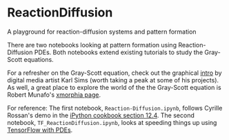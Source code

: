 # ReactionDiffusion
A playground for reaction-diffusion systems and pattern formation

There are two notebooks looking at pattern formation using Reaction-Diffusion PDEs. Both notebooks extend existing tutorials to study the Gray-Scott equations.

For a refresher on the Gray-Scott equation, check out the graphical [intro](http://www.karlsims.com/rd.html) by digital media artist Karl Sims (worth taking a peak at some of his projects). As well, a great place to explore the world of the the Gray-Scott equation is Robert Munafo's [xmorphia page]( https://mrob.com/pub/comp/xmorphia/).

For reference:
The first notebook, ```Reaction-Diffusion.ipynb```, follows Cyrille Rossan's demo in the [iPython cookbook section 12.4](https://ipython-books.github.io/124-simulating-a-partial-differential-equation-reaction-diffusion-systems-and-turing-patterns/). The second notebook, ```TF_ReactionDiffusion.ipynb```, looks at speeding things up using [TensorFlow with PDEs](https://www.tensorflow.org/tutorials/non-ml/pdes).
